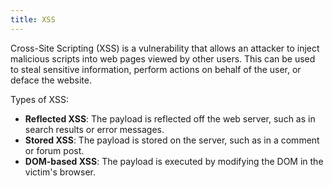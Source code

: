 ```yaml
---
title: XSS
---
```


Cross-Site Scripting (XSS) is a vulnerability that allows an attacker to inject malicious scripts into web pages viewed by other users. This can be used to steal sensitive information, perform actions on behalf of the user, or deface the website.

Types of XSS:

- **Reflected XSS**: The payload is reflected off the web server, such as in search results or error messages.
- **Stored XSS**: The payload is stored on the server, such as in a comment or forum post.
- **DOM-based XSS**: The payload is executed by modifying the DOM in the victim's browser.

